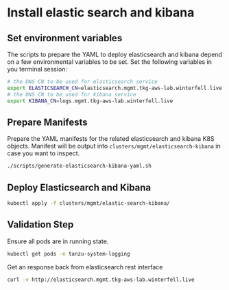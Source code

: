 # Install elastic search and kibana

## Set environment variables

The scripts to prepare the YAML to deploy elasticsearch and kibana depend on a few environmental variables to be set.  Set the following variables in you terminal session:

```bash
# the DNS CN to be used for elasticsearch service
export ELASTICSEARCH_CN=elasticsearch.mgmt.tkg-aws-lab.winterfell.live
# the DNS CN to be used for kibana service
export KIBANA_CN=logs.mgmt.tkg-aws-lab.winterfell.live
```

## Prepare Manifests

Prepare the YAML manifests for the related elasticsearch and kibana K8S objects.  Manifest will be output into `clusters/mgmt/elasticsearch-kibana` in case you want to inspect.

```bash
./scripts/generate-elasticsearch-kibana-yaml.sh
```

## Deploy Elasticsearch and Kibana

```bash
kubectl apply -f clusters/mgmt/elastic-search-kibana/
```

## Validation Step

Ensure all pods are in running state.

```bash
kubectl get pods -n tanzu-system-logging
```

Get an response back from elasticsearch rest interface

```bash
curl -v http://elasticsearch.mgmt.tkg-aws-lab.winterfell.live
```